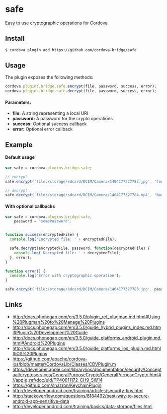safe
====

Easy to use cryptographic operations for Cordova.

## Install

```bash
$ cordova plugin add https://github.com/cordova-bridge/safe
```

## Usage

The plugin exposes the following methods:

```javascript
cordova.plugins.bridge.safe.encrypt(file, password, success, error);
cordova.plugins.bridge.safe.decrypt(file, password, success, error);
```

#### Parameters:

* __file:__ A string representing a local URI
* __password:__ A password for the crypto operations
* __success:__ Optional success callback
* __error:__ Optional error callback

## Example

#### Default usage

```javascript
var safe = cordova.plugins.bridge.safe;

// encrypt
safe.encrypt('file:/storage/sdcard/DCIM/Camera/1404177327783.jpg', 'foo');

// decrypt
safe.decrypt('file:/storage/sdcard/DCIM/Camera/1404177327784.mp4', 'bar');
```

#### With optional callbacks

```javascript
var safe = cordova.plugins.bridge.safe,
    password = 'somePassword';


function success(encryptedFile) {
  console.log('Encrypted file: ' + encryptedFile);

  safe.decrypt(encryptedFile, password, function(decryptedFile) {
    console.log('Decrypted file: ' + decryptedFile);
  }, error);
}

function error() {
  console.log('Error with cryptographic operation');
}

safe.encrypt('file:/storage/sdcard/DCIM/Camera/1404177327783.jpg', password, success, error);
```

## Links

- http://docs.phonegap.com/en/3.5.0/plugin_ref_plugman.md.html#Using%20Plugman%20to%20Manage%20Plugins
- http://docs.phonegap.com/en/3.5.0/guide_hybrid_plugins_index.md.html#Plugin%20Development%20Guide
- http://docs.phonegap.com/en/3.5.0/guide_platforms_android_plugin.md.html#Android%20Plugins
- http://docs.phonegap.com/en/3.5.0/guide_platforms_ios_plugin.md.html#iOS%20Plugins
- https://github.com/apache/cordova-ios/blob/master/CordovaLib/Classes/CDVPlugin.m
- https://developer.apple.com/library/ios/documentation/security/Conceptual/cryptoservices/GeneralPurposeCrypto/GeneralPurposeCrypto.html#//apple_ref/doc/uid/TP40011172-CH9-SW14
- https://github.com/shazron/KeychainPlugin
- http://developer.android.com/training/articles/security-tips.html
- http://stackoverflow.com/questions/8184492/best-way-to-secure-android-app-sensitive-data
- http://developer.android.com/training/basics/data-storage/files.html
